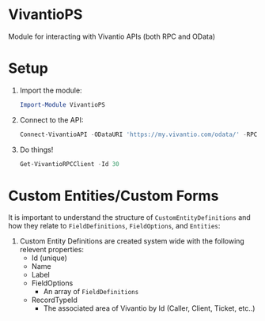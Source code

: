 # VivantioPS

Module for interacting with Vivantio APIs (both RPC and OData)

# Setup
 1. Import the module:
    ```Powershell
    Import-Module VivantioPS
    ```
 2. Connect to the API:
    ```Powershell
    Connect-VivantioAPI -ODataURI 'https://my.vivantio.com/odata/' -RPCURI 'https://webservices-na01.vivantio.com/api/'
    ```
 3. Do things!
    ```Powershell
    Get-VivantioRPCClient -Id 30
    ```
    
# Custom Entities/Custom Forms
It is important to understand the structure of `CustomEntityDefinitions` and how they relate to `FieldDefinitions`, 
`FieldOptions`, and `Entities`:

 1. Custom Entity Definitions are created system wide with the following relevent properties:
    - Id (unique)
    - Name
    - Label
    - FieldOptions
        - An array of `FieldDefinitions`
    - RecordTypeId
        - The associated area of Vivantio by Id (Caller, Client, Ticket, etc..)
    
